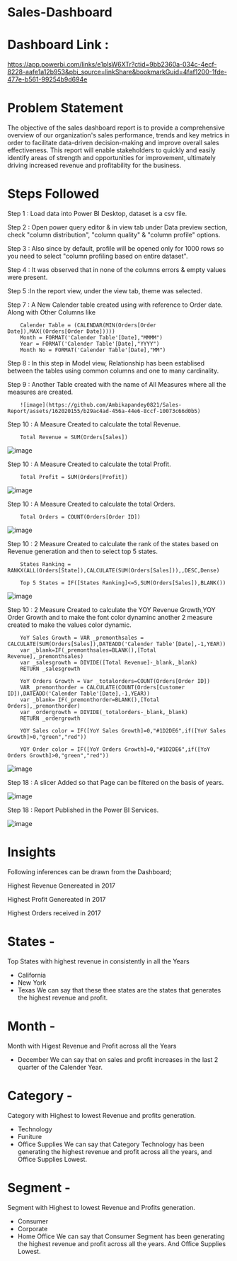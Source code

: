 # Sales-Dashboard

# Dashboard Link : 

https://app.powerbi.com/links/e1plsW6XTr?ctid=9bb2360a-034c-4ecf-8228-aafe1a12b953&pbi_source=linkShare&bookmarkGuid=4faf1200-1fde-477e-b561-99254b9d694e

# Problem Statement

The objective of the sales dashboard report is to provide a comprehensive overview of our organization's sales performance, trends 
and key metrics in order to facilitate data-driven decision-making and improve overall sales effectiveness.
This report will enable stakeholders to quickly and easily identify areas of strength and opportunities for improvement, ultimately driving increased revenue and profitability for the business.

# Steps Followed

Step 1 : Load data into Power BI Desktop, dataset is a csv file.

Step 2 : Open power query editor & in view tab under Data preview section, check "column distribution", "column quality" & "column profile" options.

Step 3 : Also since by default, profile will be opened only for 1000 rows so you need to select "column profiling based on entire dataset".

Step 4 : It was observed that in none of the columns errors & empty values were present.

Step 5 :In the report view, under the view tab, theme was selected.

Step 7 : A New Calender table created using with reference to Order date. Along with Other Columns like

        Calender Table = (CALENDAR(MIN(Orders[Order Date]),MAX((Orders[Order Date]))))
        Month = FORMAT('Calender Table'[Date],"MMMM")
        Year = FORMAT('Calender Table'[Date],"YYYY")
        Month No = FORMAT('Calender Table'[Date],"MM")

Step 8 : In this step in Model view, Relationship has been establised between the tables using common columns and one to many cardinality.

Step 9 : Another Table created with the name of All Measures where all the measures are created.

        ![image](https://github.com/Ambikapandey0821/Sales-Report/assets/162020155/b29ac4ad-456a-44e6-8ccf-10073c66d0b5)


Step 10 : A Measure Created to calculate the total Revenue.

        Total Revenue = SUM(Orders[Sales])
        
![image](https://github.com/Ambikapandey0821/Sales-Report/assets/162020155/f5be54a6-ba42-4d96-ad30-0601078bda4c)

Step 10 : A Measure Created to calculate the total Profit.

        Total Profit = SUM(Orders[Profit])
        
![image](https://github.com/Ambikapandey0821/Sales-Report/assets/162020155/0e6cccac-ae19-4598-8eb9-7dcd5902aff7)

Step 10 : A Measure Created to calculate the total Orders.

        Total Orders = COUNT(Orders[Order ID])
        
![image](https://github.com/Ambikapandey0821/Sales-Report/assets/162020155/04e0deb5-ac6c-484c-b2a0-7380f7f90ef2)

Step 10 : 2 Measure Created to calculate the rank of the states based on Revenue generation and then to select top 5 states.

        States Ranking = RANKX(ALL(Orders[State]),CALCULATE(SUM(Orders[Sales])),,DESC,Dense)
        
        Top 5 States = IF([States Ranking]<=5,SUM(Orders[Sales]),BLANK())
        
![image](https://github.com/Ambikapandey0821/Sales-Report/assets/162020155/dc637ac3-696c-47cb-bc5a-b5efb38c5d7a)

Step 10 : 2 Measure Created to calculate the YOY Revenue Growth,YOY Order Growth and to make the font color dynaminc another 2 measure created to make the values color dynamic.

        YoY Sales Growth = VAR _premonthsales = CALCULATE(SUM(Orders[Sales]),DATEADD('Calender Table'[Date],-1,YEAR))
        var _blank=IF(_premonthsales=BLANK(),[Total Revenue],_premonthsales)
        var _salesgrowth = DIVIDE([Total Revenue]-_blank,_blank)
        RETURN _salesgrowth

        YoY Orders Growth = Var _totalorders=COUNT(Orders[Order ID])
        VAR _premonthorder = CALCULATE(COUNT(Orders[Customer ID]),DATEADD('Calender Table'[Date],-1,YEAR))
        var _blank= IF(_premonthorder=BLANK(),[Total Orders],_premonthorder)
        var _ordergrowth = DIVIDE(_totalorders-_blank,_blank)
        RETURN _ordergrowth

        YOY Sales color = IF([YoY Sales Growth]=0,"#1D2DE6",if([YoY Sales Growth]>0,"green","red"))

        YOY Order color = IF([YoY Orders Growth]=0,"#1D2DE6",if([YoY Orders Growth]>0,"green","red"))
        
![image](https://github.com/Ambikapandey0821/Sales-Report/assets/162020155/a37d191f-26ee-443f-9997-1fa4b0cfd775)

Step 18 : A slicer Added so that Page can be filtered on the basis of years.

![image](https://github.com/Ambikapandey0821/Sales-Report/assets/162020155/c7d0c1c2-5630-4a2f-9c48-83680e468af1)

Step 18 : Report Published in the Power BI Services.

![image](https://github.com/Ambikapandey0821/Sales-Report/assets/162020155/2286baa9-1e14-4bad-ba0a-1895bcd0b542)

# Insights

Following inferences can be drawn from the Dashboard;

Highest Revenue Genereated in 2017

Highest Profit Genereated in 2017

Highest Orders received in 2017

# States -
Top States  with highest revenue in consistently in all the Years

- California
- New York
- Texas
We can say that these thee states are the states that generates the highest revenue and profit.

# Month -
Month with Higest Revenue and Profit across all the Years

- December 
We can say that on sales and profit increases in the last 2 quarter of the Calender Year.

# Category -
Category with Highest to lowest Revenue and profits generation.

- Technology
- Funiture
- Office Supplies
We can say that Category Technology has been generating the highest revenue and profit across all the years, and Office Supplies Lowest.

# Segment -
Segment with Highest to lowest Revenue and Profits generation.

- Consumer
- Corporate
- Home Office
We can say that Consumer Segment has been generating the highest revenue and profit across all the years. And Office Supplies Lowest.



        
